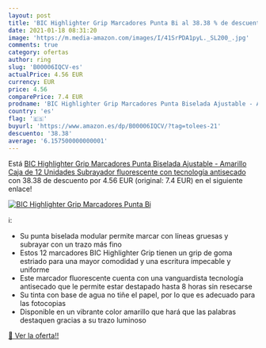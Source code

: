 ```yaml
---
layout: post
title: 'BIC Highlighter Grip Marcadores Punta Bi al 38.38 % de descuento'
date: 2021-01-18 08:31:20
image: 'https://m.media-amazon.com/images/I/41SrPDA1pyL._SL200_.jpg'
comments: true
category: ofertas
author: ring
slug: 'B00006IQCV-es'
actualPrice: 4.56 EUR
currency: EUR
price: 4.56
comparePrice: 7.4 EUR
prodname: 'BIC Highlighter Grip Marcadores Punta Biselada Ajustable - Amarillo  Caja de 12 Unidades  Subrayador fluorescente con tecnología antisecado'
country: 'es'
flag: '🇪🇸'
buyurl: 'https://www.amazon.es/dp/B00006IQCV/?tag=tolees-21'
descuento: '38.38'
average: '6.157500000000001'
---
```


Está [BIC Highlighter Grip Marcadores Punta Biselada Ajustable - Amarillo  Caja de 12 Unidades  Subrayador fluorescente con tecnología antisecado](https://www.amazon.es/dp/B00006IQCV/?tag=tolees-21) con 38.38 de descuento por 4.56 EUR (original: 7.4 EUR) en el siguiente enlace!

[![BIC Highlighter Grip Marcadores Punta Bi](https://m.media-amazon.com/images/I/41SrPDA1pyL._SL200_.jpg)](https://www.amazon.es/dp/B00006IQCV/?tag=tolees-21)

ℹ️:

- Su punta biselada modular permite marcar con líneas gruesas y subrayar con un trazo más fino
- Estos 12 marcadores BIC Highlighter Grip tienen un grip de goma estriado para una mayor comodidad y una escritura impecable y uniforme
- Este marcador fluorescente cuenta con una vanguardista tecnología antisecado que le permite estar destapado hasta 8 horas sin resecarse
- Su tinta con base de agua no tiñe el papel, por lo que es adecuado para las fotocopias
- Disponible en un vibrante color amarillo que hará que las palabras destaquen gracias a su trazo luminoso

[🛒 Ver la oferta!!](https://www.amazon.es/dp/B00006IQCV/?tag=tolees-21)
